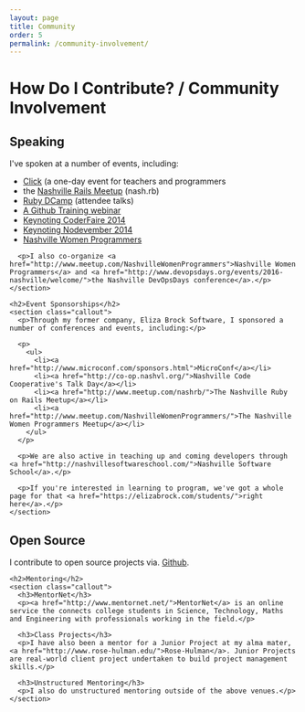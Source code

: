 ```yaml
---
layout: page
title: Community
order: 5
permalink: /community-involvement/
---
```

# How Do I Contribute? / Community Involvement

<section class="full-column">
  <section class="half-column">
    <h2>Speaking</h2>
    <section class="callout">
      <p>I've spoken at a number of events, including:</p>
      <p>
        <ul>
          <li><a href="http://www.nashvillecode.org/">Click</a> (a one-day event for teachers and programmers</li>
          <li>the <a href="http://www.meetup.com/nashrb/events/14547054/">Nashville Rails Meetup</a> (nash.rb)</li>
          <li><a href="http://rubydcamp.org/">Ruby DCamp</a> (attendee talks)</li>
          <li><a href="https://www.youtube.com/watch?v=m0t1mOeAJgs">A Github Training webinar</a></li>
          <li><a href="http://lanyrd.com/2014/coderfaire-tennessee/">Keynoting CoderFaire 2014</a></li>
          <li><a href="http://nodevember.org/">Keynoting Nodevember 2014</a></li>
          <li><a href="http://www.meetup.com/NashvilleWomenProgrammers/events/229031655/">Nashville Women Programmers</a></li>
        </ul>
      </p>

      <p>I also co-organize <a href="http://www.meetup.com/NashvilleWomenProgrammers">Nashville Women Programmers</a> and <a href="http://www.devopsdays.org/events/2016-nashville/welcome/">the Nashville DevOpsDays conference</a>.</p>
    </section>

    <h2>Event Sponsorships</h2>
    <section class="callout">
      <p>Through my former company, Eliza Brock Software, I sponsored a number of conferences and events, including:</p>

      <p>
        <ul>
          <li><a href="http://www.microconf.com/sponsors.html">MicroConf</a></li>
          <li><a href="http://co-op.nashvl.org/">Nashville Code Cooperative's Talk Day</a></li>
          <li><a href="http://www.meetup.com/nashrb/">The Nashville Ruby on Rails Meetup</a></li>
          <li><a href="http://www.meetup.com/NashvilleWomenProgrammers/">The Nashville Women Programmers Meetup</a></li>
        </ul>
      </p>

      <p>We are also active in teaching up and coming developers through <a href="http://nashvillesoftwareschool.com/">Nashville Software School</a>.</p>

      <p>If you're interested in learning to program, we've got a whole page for that <a href="https://elizabrock.com/students/">right here</a>.</p>
    </section>
  </section>
  <section class="half-column">
    <h2>Open Source</h2>
    <section class="callout">
      <p>I contribute to open source projects via. <a href="https://github.com/elizabrock">Github</a>.</p>
    </section>

    <h2>Mentoring</h2>
    <section class="callout">
      <h3>MentorNet</h3>
      <p><a href="http://www.mentornet.net/">MentorNet</a> is an online service the connects college students in Science, Technology, Maths and Engineering with professionals working in the field.</p>

      <h3>Class Projects</h3>
      <p>I have also been a mentor for a Junior Project at my alma mater, <a href="http://www.rose-hulman.edu/">Rose-Hulman</a>. Junior Projects are real-world client project undertaken to build project management skills.</p>

      <h3>Unstructured Mentoring</h3>
      <p>I also do unstructured mentoring outside of the above venues.</p>
    </section>
  </section>
</section>
